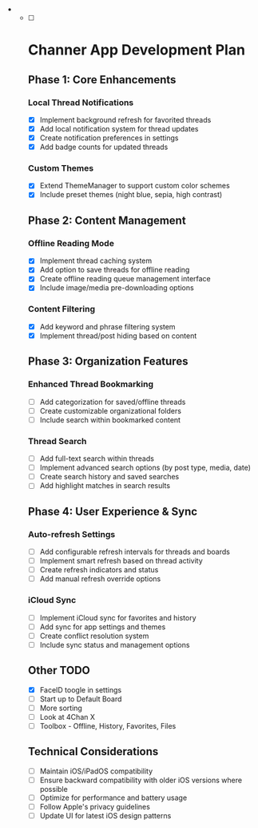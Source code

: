 - - [ ] # Channer App Development Plan

    ## Phase 1: Core Enhancements 

    ### Local Thread Notifications 
    - [x] Implement background refresh for favorited threads
    - [x] Add local notification system for thread updates
    - [x] Create notification preferences in settings
    - [x] Add badge counts for updated threads

    ### Custom Themes 
    - [x] Extend ThemeManager to support custom color schemes
    - [x] Include preset themes (night blue, sepia, high contrast)

    ## Phase 2: Content Management

    ### Offline Reading Mode
    - [x] Implement thread caching system
    - [x] Add option to save threads for offline reading
    - [x] Create offline reading queue management interface
    - [x] Include image/media pre-downloading options

    ### Content Filtering
    - [x] Add keyword and phrase filtering system
    - [x] Implement thread/post hiding based on content

    ## Phase 3: Organization Features

    ### Enhanced Thread Bookmarking
    - [ ] Add categorization for saved/offline threads
    - [ ] Create customizable organizational folders
    - [ ] Include search within bookmarked content

    ### Thread Search
    - [ ] Add full-text search within threads
    - [ ] Implement advanced search options (by post type, media, date)
    - [ ] Create search history and saved searches
    - [ ] Add highlight matches in search results

    ## Phase 4: User Experience & Sync

    ### Auto-refresh Settings
    - [ ] Add configurable refresh intervals for threads and boards
    - [ ] Implement smart refresh based on thread activity
    - [ ] Create refresh indicators and status
    - [ ] Add manual refresh override options

    ### iCloud Sync
    - [ ] Implement iCloud sync for favorites and history
    - [ ] Add sync for app settings and themes
    - [ ] Create conflict resolution system
    - [ ] Include sync status and management options

    ## Other TODO

    - [x] FaceID toogle in settings
    - [ ] Start up to Default Board
    - [ ] More sorting 
    - [ ] Look at 4Chan X
    - [ ] Toolbox - Offline, History, Favorites, Files

    ## Technical Considerations

    - [ ] Maintain iOS/iPadOS compatibility
    - [ ] Ensure backward compatibility with older iOS versions where possible
    - [ ] Optimize for performance and battery usage
    - [ ] Follow Apple's privacy guidelines
    - [ ] Update UI for latest iOS design patterns